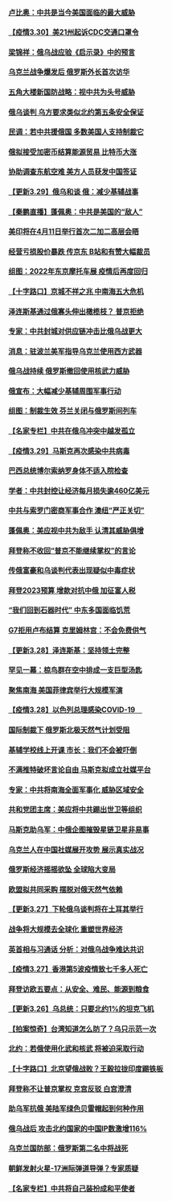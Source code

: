 #### [卢比奥：中共是当今美国面临的最大威胁](../pages/nsc418/n13682531.md) 
#### [【疫情3.30】美21州起诉CDC交通口罩令](../pages/nsc418/n13681868.md) 
#### [梁锦祥：俄乌战应验《启示录》中的预言](../pages/nsc418/n13682256.md) 
#### [乌克兰战争爆发后 俄罗斯外长首次访华](../pages/nsc418/n13682862.md) 
#### [五角大楼新国防战略：视中共为头号威胁](../pages/nsc418/n13682512.md) 
#### [俄乌谈判 乌方要求类似北约第五条安全保证](../pages/nsc418/n13682519.md) 
#### [民调：若中共援俄国 多数美国人支持制裁它](../pages/nsc418/n13682322.md) 
#### [俄拟接受加密币结算能源贸易 比特币大涨](../pages/nsc418/n13682181.md) 
#### [协助调查东航空难 美方人员获发中国签证](../pages/nsc418/n13681776.md) 
#### [【更新3.29】俄乌和谈 俄：减少基辅战事](../pages/nsc418/n13680855.md) 
#### [【秦鹏直播】蓬佩奥：中共是美国的“敌人”](../pages/nsc418/n13681819.md) 
#### [美印将在4月11日举行首次二加二高层会晤](../pages/nsc418/n13681750.md) 
#### [经营亏损股价暴跌 传京东 B站和有赞大幅裁员](../pages/nsc418/n13681629.md) 
#### [组图：2022年东京摩托车展 疫情后再度回归](../pages/nsc418/n13678423.md) 
#### [【十字路口】京城不祥之兆 中南海五大危机](../pages/nsc418/n13681057.md) 
#### [泽连斯基通过俄寡头伸出橄榄枝？ 普京拒绝](../pages/nsc418/n13681561.md) 
#### [专家：中共封城对供应链冲击比俄乌战更大](../pages/nsc418/n13681593.md) 
#### [消息：驻波兰美军指导乌克兰使用西方武器](../pages/nsc418/n13681601.md) 
#### [俄乌战持续 俄罗斯撤回使用核武力威胁](../pages/nsc418/n13681293.md) 
#### [俄宣布：大幅减少基辅周围军事行动](../pages/nsc418/n13681409.md) 
#### [组图：制裁生效 芬兰关闭与俄罗斯间列车](../pages/nsc418/n13681086.md) 
#### [【名家专栏】中共在俄乌冲突中越发孤立](../pages/nsc418/n13681024.md) 
#### [【疫情3.29】马斯克再次感染中共病毒](../pages/nsc418/n13680482.md) 
#### [巴西总统博尔索纳罗身体不适入院检查](../pages/nsc418/n13680625.md) 
#### [学者：中共封控让经济每月损失逾460亿美元](../pages/nsc418/n13680436.md) 
#### [中共与索罗门密商军事合作 澳纽“严正关切”](../pages/nsc418/n13679744.md) 
#### [蓬佩奥：美应视中共为敌手 认清其威胁俱增](../pages/nsc418/n13680073.md) 
#### [拜登称不收回“普京不能继续掌权”的言论](../pages/nsc418/n13679586.md) 
#### [传俄富豪和乌谈判代表出现疑似中毒症状](../pages/nsc418/n13679488.md) 
#### [拜登2023预算 增款对抗中俄 加征富人税](../pages/nsc418/n13679355.md) 
#### [“我们回到石器时代” 中东多国面临饥荒](../pages/nsc418/n13679247.md) 
#### [G7拒用卢布结算 克里姆林宫：不会免费供气](../pages/nsc418/n13678963.md) 
#### [【更新3.28】泽连斯基：坚持领土完整](../pages/nsc418/n13678637.md) 
#### [罕见一幕：椋鸟群在空中排成一支巨型汤匙](../pages/nsc418/n13678613.md) 
#### [聚焦南海 美国菲律宾举行大规模军演](../pages/nsc418/n13678670.md) 
#### [【疫情3.28】以色列总理感染COVID-19　](../pages/nsc418/n13678095.md) 
#### [国际制裁下 俄罗斯北极天然气计划受阻](../pages/nsc418/n13678312.md) 
#### [基辅学校线上开课 市长：我们不会被吓倒](../pages/nsc418/n13678098.md) 
#### [不满推特破坏言论自由 马斯克拟成立社媒平台](../pages/nsc418/n13677741.md) 
#### [专家：中共将南海全面军事化 威胁区域安全](../pages/nsc418/n13677601.md) 
#### [共和党团主席：美应将中共踢出世卫等组织](../pages/nsc418/n13677114.md) 
#### [马斯克助乌军：中俄企图摧毁星链卫星非易事](../pages/nsc418/n13676766.md) 
#### [乌克兰人在中国社媒展开攻势 展示真实战况](../pages/nsc418/n13676832.md) 
#### [俄罗斯经济摇摇欲坠 全球陷大变局](../pages/nsc418/n13676810.md) 
#### [欧盟拟共同采购 摆脱对俄天然气依赖](../pages/nsc418/n13676771.md) 
#### [【更新3.27】下轮俄乌谈判将在土耳其举行](../pages/nsc418/n13675233.md) 
#### [战争将大规模去全球化 重塑世界经济](../pages/nsc418/n13676641.md) 
#### [英首相与习通话 分析：对俄乌战争难达共识](../pages/nsc418/n13676259.md) 
#### [【疫情3.27】香港第5波疫情致七千多人死亡](../pages/nsc418/n13675192.md) 
#### [拜登访欧五要点：从安全、难民、能源到粮食](../pages/nsc418/n13676260.md) 
#### [【更新3.26】乌总统：只要北约1%的坦克飞机](../pages/nsc418/n13674639.md) 
#### [【拍案惊奇】台湾知道怎么防了？乌只示范一次](../pages/nsc418/n13674505.md) 
#### [北约：若俄使用化武和核武 将被迫采取行动](../pages/nsc418/n13675281.md) 
#### [【十字路口】北京望俄战败？王毅拉拢印度踢铁板](../pages/nsc418/n13674654.md) 
#### [拜登称不让普京掌权 克宫反驳 白宫澄清](../pages/nsc418/n13675186.md) 
#### [助乌军抗俄 美陆军绿色贝雷帽起到何种作用](../pages/nsc418/n13675173.md) 
#### [俄乌战后 攻击北约国家的中国IP数激增116%](../pages/nsc418/n13675164.md) 
#### [乌克兰国防部：俄罗斯第二名中将战死](../pages/nsc418/n13675039.md) 
#### [朝鲜发射火星-17洲际弹道导弹？专家质疑](../pages/nsc418/n13674801.md) 
#### [【名家专栏】中共将自己装扮成和平使者](../pages/nsc418/n13674703.md) 
